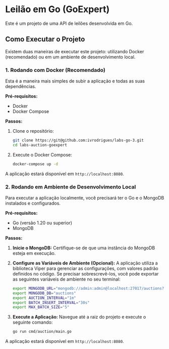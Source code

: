 # Leilão em Go (GoExpert)

Este é um projeto de uma API de leilões desenvolvida em Go.

## Como Executar o Projeto

Existem duas maneiras de executar este projeto: utilizando Docker (recomendado) ou em um ambiente de desenvolvimento local.

### 1. Rodando com Docker (Recomendado)

Esta é a maneira mais simples de subir a aplicação e todas as suas dependências.

**Pré-requisitos:**
- Docker
- Docker Compose

**Passos:**

1.  Clone o repositório:
    ```bash
    git clone https://git@github.com:ivrodrigues/labs-go-3.git
    cd labs-auction-goexpert
    ```

2.  Execute o Docker Compose:
    ```bash
    docker-compose up -d
    ```

A aplicação estará disponível em `http://localhost:8080`.

### 2. Rodando em Ambiente de Desenvolvimento Local

Para executar a aplicação localmente, você precisará ter o Go e o MongoDB instalados e configurados.

**Pré-requisitos:**
- Go (versão 1.20 ou superior)
- MongoDB

**Passos:**

1.  **Inicie o MongoDB:** Certifique-se de que uma instância do MongoDB esteja em execução.

2.  **Configure as Variáveis de Ambiente (Opcional):**
    A aplicação utiliza a biblioteca Viper para gerenciar as configurações, com valores padrão definidos no código. Se precisar sobrescrevê-los, você pode exportar as seguintes variáveis de ambiente no seu terminal:

    ```bash
    export MONGODB_URL="mongodb://admin:admin@localhost:27017/auctions?authSource=admin"
    export MONGODB_DB="auctions"
    export AUCTION_INTERVAL="1m"
    export BATCH_INSERT_INTERVAL="30s"
    export MAX_BATCH_SIZE="5"
    ```

3.  **Execute a Aplicação:**
    Navegue até a raiz do projeto e execute o seguinte comando:
    ```bash
    go run cmd/auction/main.go
    ```

A aplicação estará disponível em `http://localhost:8080`.
